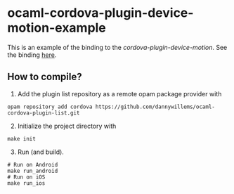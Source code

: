 # ocaml-cordova-plugin-device-motion-example

This is an example of the binding to the *cordova-plugin-device-motion*. See the
binding
[here](https://github.com/dannywillems/ocaml-cordova-plugin-device-motion).

## How to compile?

1. Add the plugin list repository as a remote opam package provider with
```Shell
opam repository add cordova https://github.com/dannywillems/ocaml-cordova-plugin-list.git
```

2. Initialize the project directory with
```
make init
```

3. Run (and build).
```
# Run on Android
make run_android
# Run on iOS
make run_ios
```
